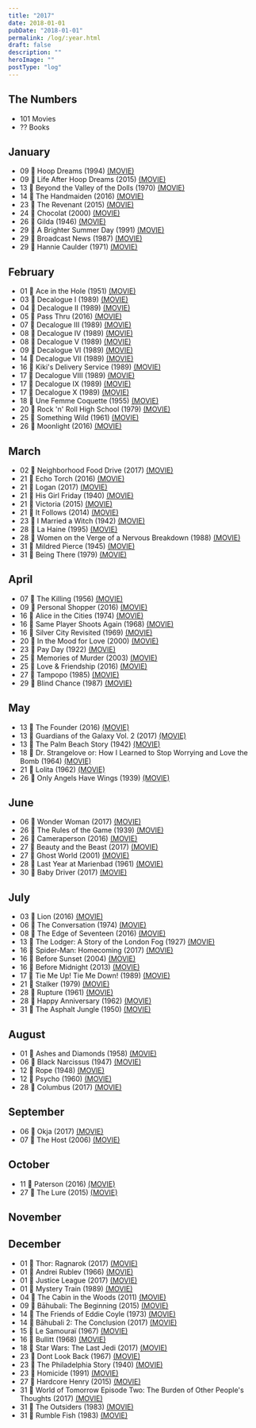 ```yaml
---
title: "2017"
date: 2018-01-01
pubDate: "2018-01-01"
permalink: /log/:year.html
draft: false
description: ""
heroImage: ""
postType: "log"
---
```


## The Numbers

- 101 Movies
- ?? Books

## January

- 09 🎥 Hoop Dreams (1994) [(MOVIE)](https://boxd.it/1Opc)
- 09 🎥 Life After Hoop Dreams (2015) [(MOVIE)](https://boxd.it/dHiM)
- 13 🎥 Beyond the Valley of the Dolls (1970) [(MOVIE)](https://boxd.it/22GQ)
- 14 🎥 The Handmaiden (2016) [(MOVIE)](https://boxd.it/948A)
- 23 🎥 The Revenant (2015) [(MOVIE)](https://boxd.it/8H5e)
- 24 🎥 Chocolat (2000) [(MOVIE)](https://boxd.it/2aue)
- 26 🎥 Gilda (1946) [(MOVIE)](https://boxd.it/251G)
- 29 🎥 A Brighter Summer Day (1991) [(MOVIE)](https://boxd.it/1Luy)
- 29 🎥 Broadcast News (1987) [(MOVIE)](https://boxd.it/1RxS)
- 29 🎥 Hannie Caulder (1971) [(MOVIE)](https://boxd.it/1jr2)

## February

- 01 🎥 Ace in the Hole (1951) [(MOVIE)](https://boxd.it/1vXk)
- 03 🎥 Decalogue I (1989) [(MOVIE)](https://boxd.it/3WmE)
- 04 🎥 Decalogue II (1989) [(MOVIE)](https://boxd.it/C8Q)
- 05 🎥 Pass Thru (2016) [(MOVIE)](https://boxd.it/cYke)
- 07 🎥 Decalogue III (1989) [(MOVIE)](https://boxd.it/3Wmu)
- 08 🎥 Decalogue IV (1989) [(MOVIE)](https://boxd.it/C8w)
- 08 🎥 Decalogue V (1989) [(MOVIE)](https://boxd.it/3Wma)
- 09 🎥 Decalogue VI (1989) [(MOVIE)](https://boxd.it/3WlQ)
- 14 🎥 Decalogue VII (1989) [(MOVIE)](https://boxd.it/3WlG)
- 16 🎥 Kiki's Delivery Service (1989) [(MOVIE)](https://boxd.it/1JAY)
- 17 🎥 Decalogue VIII (1989) [(MOVIE)](https://boxd.it/C8m)
- 17 🎥 Decalogue IX (1989) [(MOVIE)](https://boxd.it/3Wlw)
- 17 🎥 Decalogue X (1989) [(MOVIE)](https://boxd.it/3Wlm)
- 18 🎥 Une Femme Coquette (1955) [(MOVIE)](https://boxd.it/cHSe)
- 20 🎥 Rock 'n' Roll High School (1979) [(MOVIE)](https://boxd.it/1u6k)
- 25 🎥 Something Wild (1961) [(MOVIE)](https://boxd.it/2UtQ)
- 26 🎥 Moonlight (2016) [(MOVIE)](https://boxd.it/d6bE)

## March

- 02 🎥 Neighborhood Food Drive (2017) [(MOVIE)](https://boxd.it/fOxy)
- 21 🎥 Echo Torch (2016) [(MOVIE)](https://boxd.it/f2K0)
- 21 🎥 Logan (2017) [(MOVIE)](https://boxd.it/7Piy)
- 21 🎥 His Girl Friday (1940) [(MOVIE)](https://boxd.it/25M8)
- 21 🎥 Victoria (2015) [(MOVIE)](https://boxd.it/amSe)
- 21 🎥 It Follows (2014) [(MOVIE)](https://boxd.it/87wo)
- 23 🎥 I Married a Witch (1942) [(MOVIE)](https://boxd.it/1uJG)
- 28 🎥 La Haine (1995) [(MOVIE)](https://boxd.it/2as8)
- 28 🎥 Women on the Verge of a Nervous Breakdown (1988) [(MOVIE)](https://boxd.it/24GI)
- 31 🎥 Mildred Pierce (1945) [(MOVIE)](https://boxd.it/25uS)
- 31 🎥 Being There (1979) [(MOVIE)](https://boxd.it/1WxS)

## April

- 07 🎥 The Killing (1956) [(MOVIE)](https://boxd.it/2aMi)
- 09 🎥 Personal Shopper (2016) [(MOVIE)](https://boxd.it/bkGM)
- 16 🎥 Alice in the Cities (1974) [(MOVIE)](https://boxd.it/27cG)
- 16 🎥 Same Player Shoots Again (1968) [(MOVIE)](https://boxd.it/8WUG)
- 16 🎥 Silver City Revisited (1969) [(MOVIE)](https://boxd.it/d7HQ)
- 20 🎥 In the Mood for Love (2000) [(MOVIE)](https://boxd.it/29tE)
- 23 🎥 Pay Day (1922) [(MOVIE)](https://boxd.it/wAk)
- 25 🎥 Memories of Murder (2003) [(MOVIE)](https://boxd.it/1TSo)
- 25 🎥 Love & Friendship (2016) [(MOVIE)](https://boxd.it/9nM0)
- 27 🎥 Tampopo (1985) [(MOVIE)](https://boxd.it/1SZe)
- 29 🎥 Blind Chance (1987) [(MOVIE)](https://boxd.it/2b4G)

## May

- 13 🎥 The Founder (2016) [(MOVIE)](https://boxd.it/9XwM)
- 13 🎥 Guardians of the Galaxy Vol. 2 (2017) [(MOVIE)](https://boxd.it/8MxC)
- 13 🎥 The Palm Beach Story (1942) [(MOVIE)](https://boxd.it/1hp4)
- 18 🎥 Dr. Strangelove or: How I Learned to Stop Worrying and Love the Bomb (1964) [(MOVIE)](https://boxd.it/29eY)
- 21 🎥 Lolita (1962) [(MOVIE)](https://boxd.it/29Ag)
- 26 🎥 Only Angels Have Wings (1939) [(MOVIE)](https://boxd.it/Ttw)

## June

- 06 🎥 Wonder Woman (2017) [(MOVIE)](https://boxd.it/9roG)
- 26 🎥 The Rules of the Game (1939) [(MOVIE)](https://boxd.it/29Es)
- 26 🎥 Cameraperson (2016) [(MOVIE)](https://boxd.it/d5ve)
- 27 🎥 Beauty and the Beast (2017) [(MOVIE)](https://boxd.it/ar0c)
- 27 🎥 Ghost World (2001) [(MOVIE)](https://boxd.it/28Dy)
- 28 🎥 Last Year at Marienbad (1961) [(MOVIE)](https://boxd.it/24Qe)
- 30 🎥 Baby Driver (2017) [(MOVIE)](https://boxd.it/bhF2)

## July

- 03 🎥 Lion (2016) [(MOVIE)](https://boxd.it/b2La)
- 06 🎥 The Conversation (1974) [(MOVIE)](https://boxd.it/2a38)
- 08 🎥 The Edge of Seventeen (2016) [(MOVIE)](https://boxd.it/d5nu)
- 13 🎥 The Lodger: A Story of the London Fog (1927) [(MOVIE)](https://boxd.it/26m6)
- 16 🎥 Spider-Man: Homecoming (2017) [(MOVIE)](https://boxd.it/aboM)
- 16 🎥 Before Sunset (2004) [(MOVIE)](https://boxd.it/2bcg)
- 16 🎥 Before Midnight (2013) [(MOVIE)](https://boxd.it/4ive)
- 17 🎥 Tie Me Up! Tie Me Down! (1989) [(MOVIE)](https://boxd.it/26FW)
- 21 🎥 Stalker (1979) [(MOVIE)](https://boxd.it/28PO)
- 28 🎥 Rupture (1961) [(MOVIE)](https://boxd.it/5HmS)
- 28 🎥 Happy Anniversary (1962) [(MOVIE)](https://boxd.it/4tFY)
- 31 🎥 The Asphalt Jungle (1950) [(MOVIE)](https://boxd.it/1Jrs)

## August

- 01 🎥 Ashes and Diamonds (1958) [(MOVIE)](https://boxd.it/23q0)
- 06 🎥 Black Narcissus (1947) [(MOVIE)](https://boxd.it/1Kce)
- 12 🎥 Rope (1948) [(MOVIE)](https://boxd.it/28yo)
- 12 🎥 Psycho (1960) [(MOVIE)](https://boxd.it/2ab2)
- 28 🎥 Columbus (2017) [(MOVIE)](https://boxd.it/eCuA)

## September

- 06 🎥 Okja (2017) [(MOVIE)](https://boxd.it/dvXe)
- 07 🎥 The Host (2006) [(MOVIE)](https://boxd.it/28ZY)

## October

- 11 🎥 Paterson (2016) [(MOVIE)](https://boxd.it/cRk2)
- 27 🎥 The Lure (2015) [(MOVIE)](https://boxd.it/d3mE)

## November

## December

- 01 🎥 Thor: Ragnarok (2017) [(MOVIE)](https://boxd.it/8MHi)
- 01 🎥 Andrei Rublev (1966) [(MOVIE)](https://boxd.it/29lg)
- 01 🎥 Justice League (2017) [(MOVIE)](https://boxd.it/4w68)
- 01 🎥 Mystery Train (1989) [(MOVIE)](https://boxd.it/1Ub6)
- 04 🎥 The Cabin in the Woods (2011) [(MOVIE)](https://boxd.it/1zOc)
- 09 🎥 Bāhubali: The Beginning (2015) [(MOVIE)](https://boxd.it/7y2y)
- 14 🎥 The Friends of Eddie Coyle (1973) [(MOVIE)](https://boxd.it/1vki)
- 14 🎥 Bāhubali 2: The Conclusion (2017) [(MOVIE)](https://boxd.it/bMfO)
- 15 🎥 Le Samouraï (1967) [(MOVIE)](https://boxd.it/22ZI)
- 16 🎥 Bullitt (1968) [(MOVIE)](https://boxd.it/29i2)
- 18 🎥 Star Wars: The Last Jedi (2017) [(MOVIE)](https://boxd.it/5xme)
- 23 🎥 Dont Look Back (1967) [(MOVIE)](https://boxd.it/2b3y)
- 23 🎥 The Philadelphia Story (1940) [(MOVIE)](https://boxd.it/29a8)
- 23 🎥 Homicide (1991) [(MOVIE)](https://boxd.it/1zZk)
- 27 🎥 Hardcore Henry (2015) [(MOVIE)](https://boxd.it/aAIM)
- 31 🎥 World of Tomorrow Episode Two: The Burden of Other People's Thoughts (2017) [(MOVIE)](https://boxd.it/gU8m)
- 31 🎥 The Outsiders (1983) [(MOVIE)](https://boxd.it/2aPw)
- 31 🎥 Rumble Fish (1983) [(MOVIE)](https://boxd.it/2aOI)
